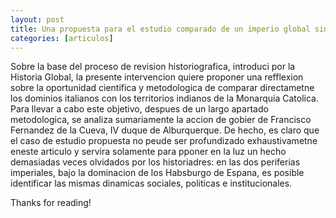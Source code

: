 ```yaml
---
layout: post
title: Una propuesta para el estudio comparado de un imperio global sin colonias la accion de goberino de Francisco Fernadez de la Cueva, IV Duque de Albuerquerte, Virrey de la Nueva Espana (1653-1660)  y de Sicilia (1667-1670)
categories: [articulos]
---
```


Sobre la base del proceso de revision historiografica, introduci por la Historia Global, la presente intervencion quiere proponer una refflexion sobre la oportunidad cientifica y metodologica de comparar directametne los dominios italianos con los territorios indianos de la Monarquia Catolica.
Para llevar a cabo este objetivo, despues de un largo apartado metodologica, se analiza sumariamente la accion de gobier de Francisco Fernandez de la Cueva, IV  duque de Alburquerque. De hecho, es claro que el caso de estudio propuesta no peude ser profundizado exhaustivametne eneste articulo y servira solamente para pponer en la luz un hecho demasiadas veces olvidados por los historiadres: en las dos periferias imperiales, bajo la dominacion de los Habsburgo de Espana, es posible identificar las mismas dinamicas sociales, politicas e institucionales.

<!--more-->

Thanks for reading!